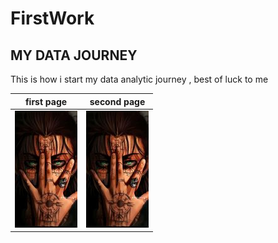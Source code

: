 # FirstWork #
## MY DATA JOURNEY ##

This is how i start my data analytic journey , best of luck to me




   first page                |      second page
 :-------------------------: | :-------------------------:
 ![](aren.jpg)               | ![](aren.jpg)
